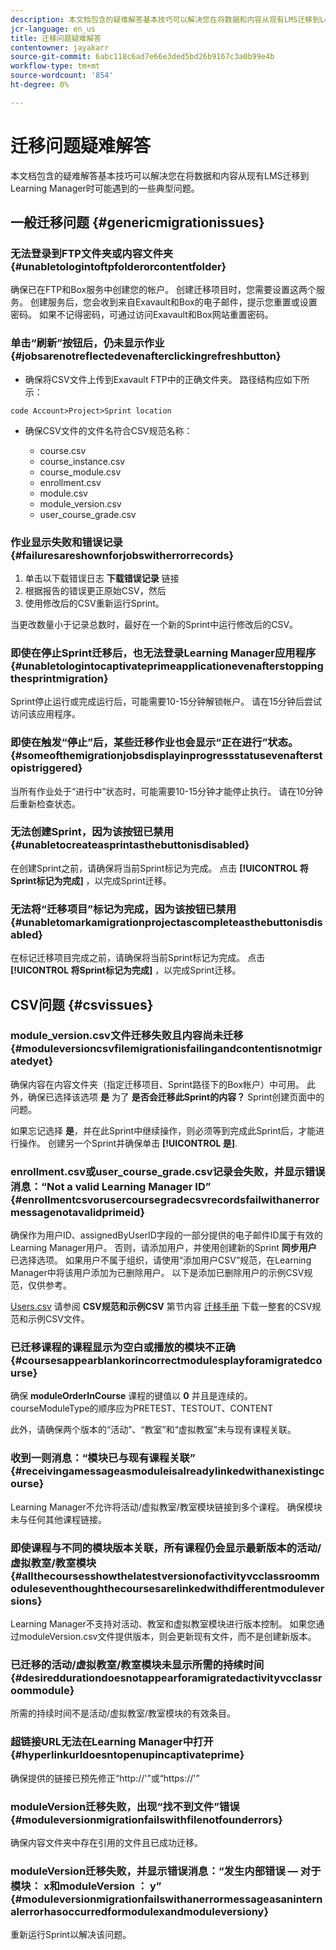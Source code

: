 ```yaml
---
description: 本文档包含的疑难解答基本技巧可以解决您在将数据和内容从现有LMS迁移到Learning Manager时可能遇到的一些典型问题。
jcr-language: en_us
title: 迁移问题疑难解答
contentowner: jayakarr
source-git-commit: 6abc118c6ad7e66e3ded5bd26b9167c3a0b99e4b
workflow-type: tm+mt
source-wordcount: '854'
ht-degree: 0%

---
```




# 迁移问题疑难解答

本文档包含的疑难解答基本技巧可以解决您在将数据和内容从现有LMS迁移到Learning Manager时可能遇到的一些典型问题。

## 一般迁移问题 {#genericmigrationissues}

### 无法登录到FTP文件夹或内容文件夹 {#unabletologintoftpfolderorcontentfolder}

确保已在FTP和Box服务中创建您的帐户。 创建迁移项目时，您需要设置这两个服务。 创建服务后，您会收到来自Exavault和Box的电子邮件，提示您重置或设置密码。 如果不记得密码，可通过访问Exavault和Box网站重置密码。

### 单击“刷新”按钮后，仍未显示作业 {#jobsarenotreflectedevenafterclickingrefreshbutton}

* 确保将CSV文件上传到Exavault FTP中的正确文件夹。 路径结构应如下所示：

`code Account>Project>Sprint location`

* 确保CSV文件的文件名符合CSV规范名称：

   * course.csv
   * course_instance.csv
   * course_module.csv
   * enrollment.csv
   * module.csv
   * module_version.csv
   * user_course_grade.csv

### 作业显示失败和错误记录 {#failuresareshownforjobswitherrorrecords}

1. 单击以下载错误日志 **下载错误记录** 链接
1. 根据报告的错误更正原始CSV，然后
1. 使用修改后的CSV重新运行Sprint。

当更改数量小于记录总数时，最好在一个新的Sprint中运行修改后的CSV。

### 即使在停止Sprint迁移后，也无法登录Learning Manager应用程序 {#unabletologintocaptivateprimeapplicationevenafterstoppingthesprintmigration}

Sprint停止运行或完成运行后，可能需要10-15分钟解锁帐户。 请在15分钟后尝试访问该应用程序。

### 即使在触发“停止”后，某些迁移作业也会显示“正在进行”状态。 {#someofthemigrationjobsdisplayinprogressstatusevenafterstopistriggered}

当所有作业处于“进行中”状态时，可能需要10-15分钟才能停止执行。 请在10分钟后重新检查状态。

### 无法创建Sprint，因为该按钮已禁用 {#unabletocreateasprintasthebuttonisdisabled}

在创建Sprint之前，请确保将当前Sprint标记为完成。 点击 **[!UICONTROL 将Sprint标记为完成]** ，以完成Sprint迁移。

### 无法将“迁移项目”标记为完成，因为该按钮已禁用 {#unabletomarkamigrationprojectascompleteasthebuttonisdisabled}

在标记迁移项目完成之前，请确保将当前Sprint标记为完成。 点击 **[!UICONTROL 将Sprint标记为完成]** ，以完成Sprint迁移。

## CSV问题 {#csvissues}

### module_version.csv文件迁移失败且内容尚未迁移 {#moduleversioncsvfilemigrationisfailingandcontentisnotmigratedyet}

确保内容在内容文件夹（指定迁移项目、Sprint路径下的Box帐户）中可用。 此外，确保已选择该选项 **是** 为了 **是否会迁移此Sprint的内容？** Sprint创建页面中的问题。

如果忘记选择 **是**，并在此Sprint中继续操作，则必须等到完成此Sprint后，才能进行操作。 创建另一个Sprint并确保单击 **[!UICONTROL 是]**.

### enrollment.csv或user_course_grade.csv记录会失败，并显示错误消息：“Not a valid Learning Manager ID” {#enrollmentcsvorusercoursegradecsvrecordsfailwithanerrormessagenotavalidprimeid}

确保作为用户ID、assignedByUserID字段的一部分提供的电子邮件ID属于有效的Learning Manager用户。 否则，请添加用户，并使用创建新的Sprint **同步用户** 已选择选项。 如果用户不属于组织，请使用“添加用户CSV”规范，在Learning Manager中将该用户添加为已删除用户。 以下是添加已删除用户的示例CSV规范，仅供参考。

[Users.csv](assets/users.zip) 请参阅 **CSV规范和示例CSV** 第节内容 [迁移手册](../integration-admin/feature-summary/migration-manual.md) 下载一整套的CSV规范和示例CSV文件。

### 已迁移课程的课程显示为空白或播放的模块不正确 {#coursesappearblankorincorrectmodulesplayforamigratedcourse}

确保 **moduleOrderInCourse** 课程的键值以 **0** 并且是连续的。 courseModuleType的顺序应为PRETEST、TESTOUT、CONTENT

此外，请确保两个版本的“活动”、“教室”和“虚拟教室”未与现有课程关联。

### 收到一则消息：“模块已与现有课程关联” {#receivingamessageasmoduleisalreadylinkedwithanexistingcourse}

Learning Manager不允许将活动/虚拟教室/教室模块链接到多个课程。 确保模块未与任何其他课程链接。

### 即使课程与不同的模块版本关联，所有课程仍会显示最新版本的活动/虚拟教室/教室模块 {#allthecoursesshowthelatestversionofactivityvcclassroommoduleseventhoughthecoursesarelinkedwithdifferentmoduleversions}

Learning Manager不支持对活动、教室和虚拟教室模块进行版本控制。 如果您通过moduleVersion.csv文件提供版本，则会更新现有文件，而不是创建新版本。

### 已迁移的活动/虚拟教室/教室模块未显示所需的持续时间 {#desireddurationdoesnotappearforamigratedactivityvcclassroommodule}

所需的持续时间不是活动/虚拟教室/教室模块的有效条目。

### 超链接URL无法在Learning Manager中打开 {#hyperlinkurldoesntopenupincaptivateprime}

确保提供的链接已预先修正“http://&#39;”或“https://&#39;”

### moduleVersion迁移失败，出现“找不到文件”错误 {#moduleversionmigrationfailswithfilenotfounderrors}

确保内容文件夹中存在引用的文件且已成功迁移。

### moduleVersion迁移失败，并显示错误消息：“发生内部错误 — 对于模块： x和moduleVersion ： y” {#moduleversionmigrationfailswithanerrormessageasaninternalerrorhasoccurredformodulexandmoduleversiony}

重新运行Sprint以解决该问题。
